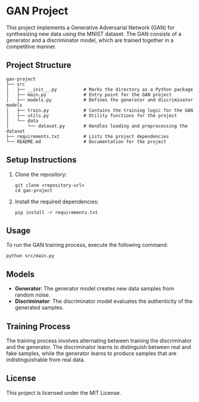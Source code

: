 # GAN Project

This project implements a Generative Adversarial Network (GAN) for synthesizing new data using the MNIST dataset. The GAN consists of a generator and a discriminator model, which are trained together in a competitive manner.

## Project Structure

```
gan-project
├── src
│   ├── __init__.py          # Marks the directory as a Python package
│   ├── main.py              # Entry point for the GAN project
│   ├── models.py            # Defines the generator and discriminator models
│   ├── train.py             # Contains the training logic for the GAN
│   ├── utils.py             # Utility functions for the project
│   └── data
│       └── dataset.py       # Handles loading and preprocessing the dataset
├── requirements.txt         # Lists the project dependencies
└── README.md                # Documentation for the project
```

## Setup Instructions

1. Clone the repository:
   ```
   git clone <repository-url>
   cd gan-project
   ```

2. Install the required dependencies:
   ```
   pip install -r requirements.txt
   ```

## Usage

To run the GAN training process, execute the following command:
```
python src/main.py
```

## Models

- **Generator**: The generator model creates new data samples from random noise.
- **Discriminator**: The discriminator model evaluates the authenticity of the generated samples.

## Training Process

The training process involves alternating between training the discriminator and the generator. The discriminator learns to distinguish between real and fake samples, while the generator learns to produce samples that are indistinguishable from real data.

## License

This project is licensed under the MIT License.